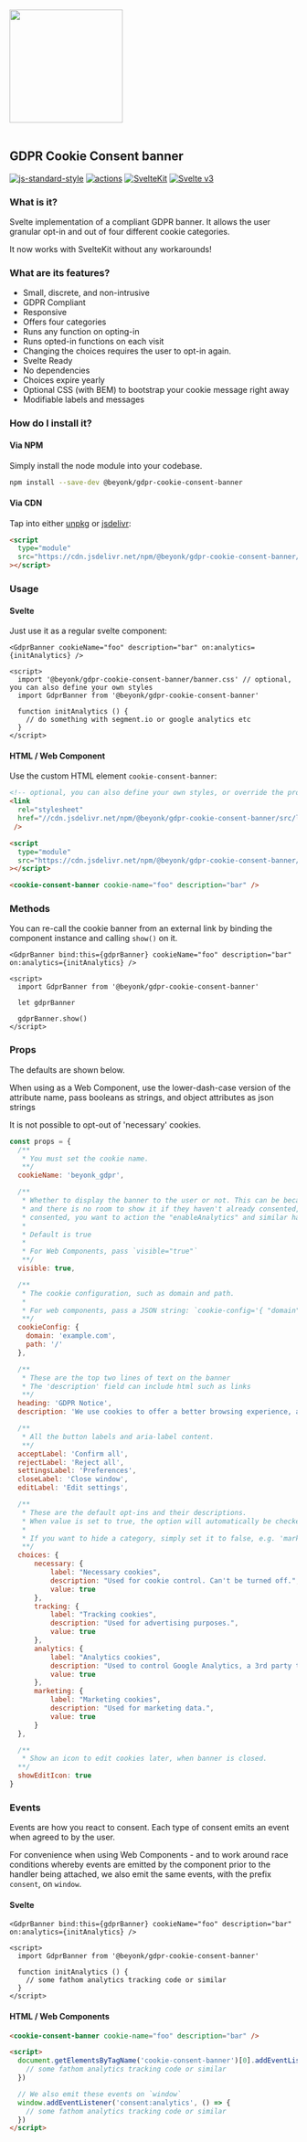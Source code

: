 <a href="https://beyonk.com">
  <br />
  <br />
  <img src="https://user-images.githubusercontent.com/218949/144224348-1b3a20d5-d68e-4a7a-b6ac-6946f19f4a86.png" width="198" />
  <br />
  <br />
</a>

## GDPR Cookie Consent banner

[![js-standard-style](https://img.shields.io/badge/code%20style-standard-brightgreen.svg)](http://standardjs.com) [![actions](https://github.com/beyonk-adventures/gdpr-cookie-consent-banner/actions/workflows/publish.yml/badge.svg)](https://github.com/beyonk-adventures/gdpr-cookie-consent-banner/actions/workflows/publish.yml) [![SvelteKit](https://img.shields.io/badge/svelte-kit-orange.svg)](https://kit.svelte.dev) [![Svelte v3](https://img.shields.io/badge/svelte-v3-blueviolet.svg)](https://svelte.dev)

### What is it?

Svelte implementation of a compliant GDPR banner. It allows the user granular opt-in and out of four different cookie categories.

It now works with SvelteKit without any workarounds!

### What are its features?

* Small, discrete, and non-intrusive
* GDPR Compliant
* Responsive
* Offers four categories
* Runs any function on opting-in
* Runs opted-in functions on each visit
* Changing the choices requires the user to opt-in again.
* Svelte Ready
* No dependencies
* Choices expire yearly
* Optional CSS (with BEM) to bootstrap your cookie message right away
* Modifiable labels and messages

### How do I install it?

#### Via NPM

Simply install the node module into your codebase.

```bash
npm install --save-dev @beyonk/gdpr-cookie-consent-banner
```

#### Via CDN

Tap into either [unpkg](https://unpkg.com) or [jsdelivr](https://jsdelivr.net):

```html
<script
  type="module"
  src="https://cdn.jsdelivr.net/npm/@beyonk/gdpr-cookie-consent-banner/dist/index.js"
></script>
```

### Usage

#### Svelte

Just use it as a regular svelte component:

```svelte
<GdprBanner cookieName="foo" description="bar" on:analytics={initAnalytics} />

<script>
  import '@beyonk/gdpr-cookie-consent-banner/banner.css' // optional, you can also define your own styles
  import GdprBanner from '@beyonk/gdpr-cookie-consent-banner'

  function initAnalytics () {
    // do something with segment.io or google analytics etc
  }
</script>
```

#### HTML / Web Component

Use the custom HTML element `cookie-consent-banner`:

```html
<!-- optional, you can also define your own styles, or override the provided ones -->
<link
  rel="stylesheet"
  href="//cdn.jsdelivr.net/npm/@beyonk/gdpr-cookie-consent-banner/src/lib/banner.css"
 />

<script
  type="module"
  src="https://cdn.jsdelivr.net/npm/@beyonk/gdpr-cookie-consent-banner/dist/index.js"
></script>

<cookie-consent-banner cookie-name="foo" description="bar" />
```

### Methods

You can re-call the cookie banner from an external link by binding the component instance and calling `show()` on it.

```svelte
<GdprBanner bind:this={gdprBanner} cookieName="foo" description="bar" on:analytics={initAnalytics} />

<script>
  import GdprBanner from '@beyonk/gdpr-cookie-consent-banner'

  let gdprBanner

  gdprBanner.show()
</script>
```

### Props

The defaults are shown below.

When using as a Web Component, use the lower-dash-case version of the attribute name, pass booleans as strings, and object attributes as json strings

It is not possible to opt-out of 'necessary' cookies.

```js
const props = {
  /**
   * You must set the cookie name.
   **/
  cookieName: 'beyonk_gdpr',

  /**
   * Whether to display the banner to the user or not. This can be because you're in an iframe
   * and there is no room to show it if they haven't already consented, but, if they have already
   * consented, you want to action the "enableAnalytics" and similar handlers if they *have*.
   *
   * Default is true
   * 
   * For Web Components, pass `visible="true"`
   **/
  visible: true,

  /**
   * The cookie configuration, such as domain and path.
   * 
   * For web components, pass a JSON string: `cookie-config='{ "domain": "example.com", "path": "/" }'`
   **/
  cookieConfig: {
    domain: 'example.com',
    path: '/'
  },

  /**
   * These are the top two lines of text on the banner
   * The 'description' field can include html such as links
   **/
  heading: 'GDPR Notice',
  description: 'We use cookies to offer a better browsing experience, analyze site traffic, personalize content, and serve targeted advertisements. Please review our <a href="/privacy-policy">privacy policy page</a>. By clicking accept, you consent to our privacy policy & use of cookies.',

  /**
   * All the button labels and aria-label content.
   **/
  acceptLabel: 'Confirm all',
  rejectLabel: 'Reject all',
  settingsLabel: 'Preferences',
  closeLabel: 'Close window',
  editLabel: 'Edit settings',

  /**
   * These are the default opt-ins and their descriptions.
   * When value is set to true, the option will automatically be checked on load.
   *
   * If you want to hide a category, simply set it to false, e.g. 'marketing: false'
   **/
  choices: {
      necessary: {
          label: "Necessary cookies",
          description: "Used for cookie control. Can't be turned off.",
          value: true
      },
      tracking: {
          label: "Tracking cookies",
          description: "Used for advertising purposes.",
          value: true
      },
      analytics: {
          label: "Analytics cookies",
          description: "Used to control Google Analytics, a 3rd party tool offered by Google to track user behavior.",
          value: true
      },
      marketing: {
          label: "Marketing cookies",
          description: "Used for marketing data.",
          value: true
      }
  },

  /**
   * Show an icon to edit cookies later, when banner is closed.
  **/
  showEditIcon: true
}
```

### Events

Events are how you react to consent. Each type of consent emits an event when agreed to by the user.

For convenience when using Web Components - and to work around race conditions whereby events are emitted by the component prior to the handler being attached, we also emit the same events, with the prefix `consent`, on `window`.

#### Svelte

```svelte
<GdprBanner bind:this={gdprBanner} cookieName="foo" description="bar" on:analytics={initAnalytics} />

<script>
  import GdprBanner from '@beyonk/gdpr-cookie-consent-banner'

  function initAnalytics () {
    // some fathom analytics tracking code or similar
  }
</script>
```
#### HTML / Web Components

```html
<cookie-consent-banner cookie-name="foo" description="bar" />

<script>
  document.getElementsByTagName('cookie-consent-banner')[0].addEventListener('analytics', () => {
    // some fathom analytics tracking code or similar
  })

  // We also emit these events on `window`
  window.addEventListener('consent:analytics', () => {
    // some fathom analytics tracking code or similar
  })
</script>
```